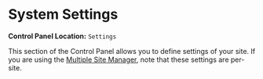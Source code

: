 <!--
    This source file is part of the open source project
    ExpressionEngine User Guide (https://github.com/ExpressionEngine/ExpressionEngine-User-Guide)

    @link      https://expressionengine.com/
    @copyright Copyright (c) 2003-2019, EllisLab Corp. (https://ellislab.com)
    @license   https://expressionengine.com/license Licensed under Apache License, Version 2.0
-->

# System Settings

**Control Panel Location:** `Settings`

This section of the Control Panel allows you to define settings of your site. If you are using the [Multiple Site Manager](msm/overview.md), note that these settings are per-site.
